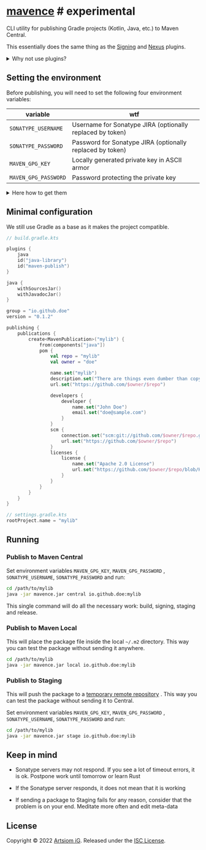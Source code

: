 # [mavence](https://github.com/rtmigo/mavence) # experimental

CLI utility for publishing Gradle projects (Kotlin, Java, etc.) to Maven
Central.

This essentially does the same thing as
the [Signing](https://docs.gradle.org/current/userguide/signing_plugin.html) and
[Nexus](https://github.com/gradle-nexus/publish-plugin) plugins.

<details><summary>Why not use plugins?</summary>

- Building locally
- Publishing somewhere

These tasks are almost unrelated.

By placing publishing logic in a build script, you make the foundation of the
project shaky.

The build script gets big and ugly, especially if it's supposed to work in
CI/CD. Gradle itself is a monster of complexity. Feeding the monster with
excessive tasks is the last thing to do.

However, we still use one of the plugins. This is the Gradle `maven-publish`,
that creates a local copy of a Maven project.

</details>

## Setting the environment

Before publishing, you will need to set the following four environment
variables:

| variable             | wtf                                                       |
|----------------------|-----------------------------------------------------------|
| `SONATYPE_USERNAME`  | Username for Sonatype JIRA (optionally replaced by token) |
| `SONATYPE_PASSWORD`  | Password for Sonatype JIRA (optionally replaced by token) |
| `MAVEN_GPG_KEY`      | Locally generated private key in ASCII armor              |  
| `MAVEN_GPG_PASSWORD` | Password protecting the private key                       |

<details><summary>Here how to get them</summary>

1. You need to register on the Sonatype site and chat with bots in
   their JIRA system, until they **verify** that you can publish a package. That
   gives you `SONATYPE_USERNAME` and `SONATYPE_PASSWORD` you can use for
   publishing.

2. You generate GPG keys in your own terminal. At that point, they are just
   files. It remains to figure out what are **public**, **private** keys and
   what is a **password**. The public key must be sent to a keyserver, and the
   private and password must be exported to variables `MAVEN_GPG_KEY`
   and `MAVEN_GPG_PASSWORD`.

I can't go into more detail as releasing to Maven Central
should be your own hero's journey into the unknown and chilling.
</details>

## Minimal configuration

We still use Gradle as a base as it makes the project compatible.

```kotlin
// build.gradle.kts

plugins {
    java
    id("java-library")
    id("maven-publish")
}

java {
    withSourcesJar()
    withJavadocJar()
}

group = "io.github.doe"
version = "0.1.2"

publishing {
    publications {
        create<MavenPublication>("mylib") {
            from(components["java"])
            pom {
                val repo = "mylib"
                val owner = "doe"

                name.set("mylib")
                description.set("There are things even dumber than copy-pasting")
                url.set("https://github.com/$owner/$repo")

                developers {
                    developer {
                        name.set("John Doe")
                        email.set("doe@sample.com")
                    }
                }
                scm {
                    connection.set("scm:git://github.com/$owner/$repo.git")
                    url.set("https://github.com/$owner/$repo")
                }
                licenses {
                    license {
                        name.set("Apache 2.0 License")
                        url.set("https://github.com/$owner/$repo/blob/HEAD/LICENSE")
                    }
                }
            }
        }
    }
}
```

```kotlin
// settings.gradle.kts
rootProject.name = "mylib"
```

## Running

### Publish to Maven Central

Set environment variables `MAVEN_GPG_KEY`, `MAVEN_GPG_PASSWORD`
, `SONATYPE_USERNAME`, `SONATYPE_PASSWORD` and run:

```bash
cd /path/to/mylib
java -jar mavence.jar central io.github.doe:mylib 
```

This single command will do all the necessary work: build, signing, staging
and release.

### Publish to Maven Local

This will place the package file inside the local `~/.m2` directory. This way
you can
test the package without sending it anywhere.

```bash
cd /path/to/mylib
java -jar mavence.jar local io.github.doe:mylib 
```

### Publish to Staging

This will push the package to
a [temporary remote repository](https://s01.oss.sonatype.org/content/repositories/)
. This way you can
test the package without sending it to Central.

Set environment variables `MAVEN_GPG_KEY`, `MAVEN_GPG_PASSWORD`
, `SONATYPE_USERNAME`, `SONATYPE_PASSWORD` and run:

```bash
cd /path/to/mylib
java -jar mavence.jar stage io.github.doe:mylib 
```

## Keep in mind

- Sonatype servers may not respond. If you see a lot of timeout errors,
  it is ok. Postpone work until tomorrow or learn Rust

- If the Sonatype server responds, it does not mean that it is working

- If sending a package to Staging fails for any reason, consider that the
  problem is on your end. Meditate more often and edit meta-data

## License

Copyright © 2022 [Artsiom iG](https://github.com/rtmigo).
Released under the [ISC License](LICENSE).